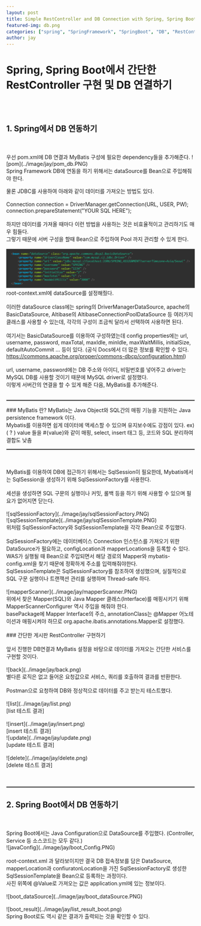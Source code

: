 ```yaml
---
layout: post
title: Simple RestController and DB Connection with Spring, Spring Boot
featured-img: db.png
categories: ["spring", "SpringFramework", "SpringBoot", "DB", "RestController", "MyBatis"]
author: jay
---
```


# Spring, Spring Boot에서 간단한 RestController 구현 및 DB 연결하기
<br>
<br>

## 1. Spring에서 DB 연동하기
<br>
<br>
우선 pom.xml에 DB 연결과 MyBatis 구성에 필요한 dependency들을 추가해준다.
![pom](../image/jay/pom_db.PNG)
<br>
Spring Framework DB에 연동을 하기 위해서는 dataSource를 Bean으로 주입해줘야 한다.
<br>

물론 JDBC를 사용하여 아래와 같이 데이터를 가져오는 방법도 있다.
<br>
<br>
Connection connection = DriverManager.getConnection(URL, USER, PW);
<br>
connection.prepareStatement("YOUR SQL HERE");
<br>
<br>
하지만 데이터를 가져올 때마다 이런 방법을 사용하는 것은 비효율적이고 관리하기도 매우 힘들다.
<br>
그렇기 때문에 서버 구성을 할때 Bean으로 주입하여 Pool 까지 관리할 수 있게 한다.
<br>
<br>
![dataSource](../image/jay/dataSource.PNG)
<br>
root-context.xml에 dataSource를 설정해줬다. 
<br>
<br>
이러한 dataSource class에는 spring의 DriverManagerDataSource, apache의 BasicDataSource, Altibase의 AltibaseConnectionPoolDataSource 등 여러가지 클래스를 사용할 수 있는데, 각각의 구성이 조금씩 달라서 선택하여 사용하면 된다. 
<br>
<br>
여기서는 BasicDataSource를 이용하여 구성하였는데 config properties에는 url, username, password, maxTotal, maxIdle, minIdle, maxWaitMillis, initialSize, defaultAutoCommit ... 등이 있다. (공식 Docs에서 더 많은 정보를 확인할 수 있다. https://commons.apache.org/proper/commons-dbcp/configuration.html)
<br>
<br>
url, username, password에는 DB 주소와 아이디, 비밀번호를 넣어주고 driver는 MySQL DB를 사용할 것이기 때문에 MySQL driver로 설정했다.
<br>
이렇게 서버간의 연결을 할 수 있게 해준 다음, MyBatis를 추가해준다.
<br>
<br>
<hr style="border:1px solid gray"> 
### MyBatis 란?
MyBatis는 Java Object와 SQL간의 매핑 기능을 지원하는 Java persistence framework 이다.
<br>
Mybatis를 이용하면 쉽게 데이터에 액세스할 수 있으며 유지보수에도 강점이 있다. ex) ( ? ) value 들을 #{value}와 같이 매핑, select, insert 태그 등, 코드와 SQL 분리하여 결합도 낮춤
<br>
<hr style="border:1px solid gray"> 
<br>
<br>
MyBatis를 이용하여 DB에 접근하기 위해서는 SqlSession이 필요한데, Mybatis에서는 SqlSession을 생성하기 위해 SqlSessionFactory를 사용한다.
<br>
<br>
세션을 생성하면 SQL 구문의 실행이나 커밋, 롤백 등을 하기 위해 사용할 수 있으며 필요가 없어지면 닫는다.
<br>
<br>
![sqlSessionFactory](../image/jay/sqlSessionFactory.PNG)
<br>
![sqlSessionTemplate](../image/jay/sqlSessionTemplate.PNG)
<br>
위처럼 SqlSessionFactory와 SqlSessionTemplate을 각각 Bean으로 주입했다.
<br>
<br>
SqlSessionFactory에는 데이터베이스 Connection 인스턴스를 가져오기 위한 DataSource가 필요하고, configLocation과 mapperLocations을 등록할 수 있다.
<br>
WAS가 실행될 때 Bean으로 주입되면서 해당 경로의 Mapper와 mybatis-config.xml을 찾기 때문에 정확하게 주소를 입력해줘야한다.
<br>
SqlSessionTemplate은 SqlSessionFactory를 참조하여 생성했으며, 실질적으로 SQL 구문 실행이나 트랜잭션 관리를 실행하며 Thread-safe 하다.
<br>
<br>
![mapperScanner](../image/jay/mapperScanner.PNG)
<br>
위에서 찾은 Mapper(SQL)와 Java Mapper 클래스(Interface)를 매핑시키기 위해 MapperScannerConfigurer 역시 주입을 해줘야 한다.
<br>
basePackage에 Mapper Interface의 주소, annotationClass는 @Mapper 어노테이션과 매핑시켜야 하므로 org.apache.ibatis.annotations.Mapper로 설정했다.
<br>
<br>
### 간단한 게시판 RestController 구현하기
<br>
<br>
앞서 진행한 DB연결과 MyBatis 설정을 바탕으로 데이터를 가져오는 간단한 서비스를 구현할 것이다.
<br>
<br>
![back](../image/jay/back.png)
<br>
별다른 로직은 없고 들어온 요청값으로 서비스, 쿼리를 호출하여 결과를 반환한다.
<br>
<br>
Postman으로 요청하여 DB와 정상적으로 데이터를 주고 받는지 테스트했다.
<br>
<br>
![list](../image/jay/list.png)
<br>
[list 테스트 결과]
<br>
<br>
![insert](../image/jay/insert.png)
<br>
[insert 테스트 결과]
<br>
![update](../image/jay/update.png)
<br>
[update 테스트 결과]
<br>
<br>
![delete](../image/jay/delete.png)
<br>
[delete 테스트 결과]
<br>
<br>
<br>
<hr style="border:1px solid gray">

## 2. Spring Boot에서 DB 연동하기
<br>
<br>
Spring Boot에서는 Java Configuration으로 DataSource를 주입했다. (Controller, Service 등 소스코드는 모두 같다.)
<br>
![javaConfig](../image/jay/boot_Config.PNG)
<br>
<br>
root-context.xml 과 달라보이지만 결국 DB 접속정보를 담은 DataSource, mapperLocation과 confiuratonLocation을 가진 SqlSessionFactory로 생성한 SqlSessionTemplate을 Bean으로 등록하는 과정이다.
<br>
사진 위쪽에 @Value로 가져오는 값은 application.yml에 있는 정보이다.
<br>
<br>
![boot_dataSource](../image/jay/boot_dataSource.PNG)
<br>
<br>
![boot_result](../image/jay/list_result_boot.png)
<br>
Spring Boot로도 역시 같은 결과가 출력되는 것을 확인할 수 있다.
<br>
<br>























